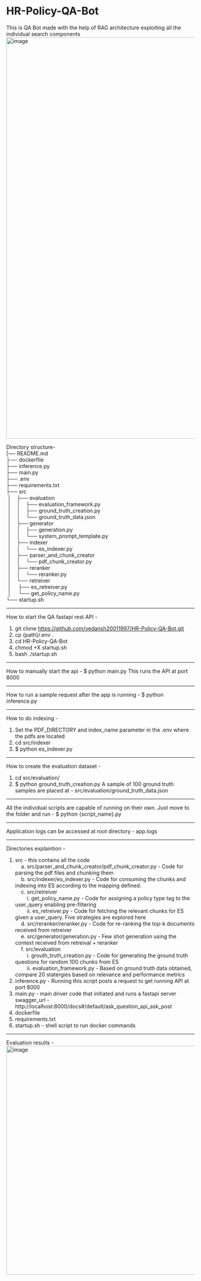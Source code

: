 # HR-Policy-QA-Bot
This is QA Bot made with the help of RAG architecture exploiting all the individual search components
<img width="1073" alt="image" src="https://github.com/user-attachments/assets/f3be4187-b6d2-4064-a316-25b41105a7c6">

Directory structure-<br>
|── README.md <br>
├── dockerfile <br>
├── inference.py <br>
├── main.py <br>
├── .env <br>
├── requirements.txt <br>
├── src <br>
&nbsp;│&nbsp;&nbsp;&nbsp;&nbsp;├── evaluation <br>
&nbsp;│&nbsp;&nbsp;&nbsp;&nbsp;│&nbsp;&nbsp;&nbsp;&nbsp;├── evaluation_framework.py <br>
&nbsp;│&nbsp;&nbsp;&nbsp;&nbsp;│&nbsp;&nbsp;&nbsp;&nbsp;├── ground_truth_creation.py <br>
&nbsp;│&nbsp;&nbsp;&nbsp;&nbsp;│&nbsp;&nbsp;&nbsp;&nbsp;└── ground_truth_data.json <br>
&nbsp;│&nbsp;&nbsp;&nbsp;&nbsp;├── generator <br>
&nbsp;│&nbsp;&nbsp;&nbsp;&nbsp;│&nbsp;&nbsp;&nbsp;&nbsp;├── generation.py <br>
&nbsp;│&nbsp;&nbsp;&nbsp;&nbsp;│&nbsp;&nbsp;&nbsp;&nbsp;└── system_prompt_template.py <br>
&nbsp;│&nbsp;&nbsp;&nbsp;&nbsp;├── indexer <br>
&nbsp;│&nbsp;&nbsp;&nbsp;&nbsp;│&nbsp;&nbsp;&nbsp;&nbsp;└── es_indexer.py <br>
&nbsp;│&nbsp;&nbsp;&nbsp;&nbsp;├── parser_and_chunk_creator <br>
&nbsp;│&nbsp;&nbsp;&nbsp;&nbsp;│&nbsp;&nbsp;&nbsp;&nbsp;└── pdf_chunk_creator.py <br>
&nbsp;│&nbsp;&nbsp;&nbsp;&nbsp;├── reranker <br>
&nbsp;│&nbsp;&nbsp;&nbsp;&nbsp;│&nbsp;&nbsp;&nbsp;&nbsp;└── reranker.py <br>
&nbsp;│&nbsp;&nbsp;&nbsp;&nbsp;└── retreiver <br>
&nbsp;│&nbsp;&nbsp;&nbsp;&nbsp; ├── es_retreiver.py <br>
&nbsp;│&nbsp;&nbsp;&nbsp;&nbsp; └── get_policy_name.py <br>
└── startup.sh <br>
___________________________________________________________________________________________________________________________________________________________________________________

How to start the QA fastapi rest API - 
1. git clone https://github.com/vedansh20011997/HR-Policy-QA-Bot.git
2. cp {path}/.env .
2. cd HR-Policy-QA-Bot
3. chmod +X startup.sh
4. bash ./startup.sh
___________________________________________________________________________________________________________________________________________________________________________________

How to manually start the api - 
$ python main.py
This runs the API at port 8000
___________________________________________________________________________________________________________________________________________________________________________________

How to run a sample request after the app is running - 
$ python inference.py
___________________________________________________________________________________________________________________________________________________________________________________

How to do indexing - 
1. Set the PDF_DIRECTORY and index_name parameter in the .env where the pdfs are located
2. cd src/indexer
3. $ python es_indexer.py
___________________________________________________________________________________________________________________________________________________________________________________

How to create the evaluation dataset - 
1. cd src/evaluation/
2. $ python ground_truth_creation.py
A sample of 100 ground truth samples are placed at - src/evaluation/ground_truth_data.json
___________________________________________________________________________________________________________________________________________________________________________________

All the individual scripts are capable of running on their own. 
Just move to the folder and run - 
$ python {script_name}.py
___________________________________________________________________________________________________________________________________________________________________________________

Application logs can be accessed at root directory - app.logs
___________________________________________________________________________________________________________________________________________________________________________________

Directories explaintion - 
1. src - this contains all the code<br>
&nbsp;&nbsp;&nbsp;&nbsp;a. src/parser_and_chunk_creator/pdf_chunk_creator.py - Code for parsing the pdf files and chunking them<br>
&nbsp;&nbsp;&nbsp;&nbsp;b. src/indexer/es_indexer.py - Code for consuming the chunks and indexing into ES according to the mapping defined.<br>
&nbsp;&nbsp;&nbsp;&nbsp;c. src/retreiver<br>
&nbsp;&nbsp;&nbsp;&nbsp;&nbsp;&nbsp;&nbsp;&nbsp;i. get_policy_name.py - Code for assigning a policy type tag to the user_query enabling pre-filtering<br>
&nbsp;&nbsp;&nbsp;&nbsp;&nbsp;&nbsp;&nbsp;&nbsp;ii. es_retreiver.py - Code for fetching the relevant chunks for ES given a user_query. Five strategies are explored here<br>
&nbsp;&nbsp;&nbsp;&nbsp;d. src/reranker/reranker.py - Code for re-ranking the top-k documents received from retreiver<br>
&nbsp;&nbsp;&nbsp;&nbsp;e. src/generator/generation.py - Few shot generation using the context received from retreival + reranker<br>
&nbsp;&nbsp;&nbsp;&nbsp;f. src/evaluation<br>
&nbsp;&nbsp;&nbsp;&nbsp;&nbsp;&nbsp;&nbsp;&nbsp;i. grouth_truth_creation.py - Code for generating the ground truth questions for random 100 chunks from ES<br>
&nbsp;&nbsp;&nbsp;&nbsp;&nbsp;&nbsp;&nbsp;&nbsp;ii. evaluation_framework.py - Based on ground truth data obtained, compare 20 statergies based on relevance and performance metrics<br>
 2. inference.py - Running this script posts a request to get running API at port 8000<br>
 3. main.py - main driver code that initiated and runs a fastapi server<br>
    swagger_url - http://localhost:8000/docs#/default/ask_question_api_ask_post<br>
 4. dockerfile<br>
 5. requirements.txt<br>
 6. startup.sh - shell script to run docker commands<br>
___________________________________________________________________________________________________________________________________________________________________________________

Evaluation results - <br>
<img width="612" alt="image" src="https://github.com/user-attachments/assets/e8a5e058-ce25-447e-9ed6-34977ad39aea">

